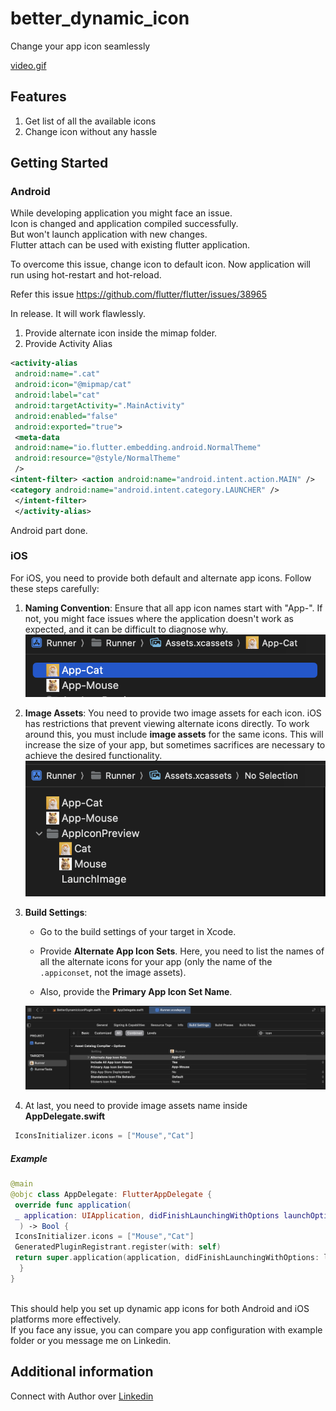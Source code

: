 

# better_dynamic_icon

Change your app icon seamlessly

[video.gif](video.gif)

## Features
1. Get list of all the available icons
2. Change icon without any hassle

## Getting Started

### Android

While developing application you might face an issue.     
Icon is changed and application compiled successfully.     
But won't launch application with new changes.    
Flutter attach can be used with existing flutter application.

To overcome this issue, change icon to default icon. Now application will run using hot-restart 
and hot-reload. 

Refer this issue https://github.com/flutter/flutter/issues/38965

In release. It will work flawlessly.
1. Provide alternate icon inside the mimap folder.
2. Provide Activity Alias

```xml 
<activity-alias    
 android:name=".cat"    
 android:icon="@mipmap/cat"    
 android:label="cat"    
 android:targetActivity=".MainActivity"    
 android:enabled="false"    
 android:exported="true">    
 <meta-data    
 android:name="io.flutter.embedding.android.NormalTheme"    
 android:resource="@style/NormalTheme"    
 />    
<intent-filter> <action android:name="android.intent.action.MAIN" />    
<category android:name="android.intent.category.LAUNCHER" />    
 </intent-filter> 
 </activity-alias> 
 ```   
Android part done.

### iOS

For iOS, you need to provide both default and alternate app icons. Follow these steps carefully:

1.  **Naming Convention**: Ensure that all app icon names start with "App-". If not, you might face issues where the application doesn't work as expected, and it can be difficult to diagnose why.  
    ![appicon.png](appicon.png)
2.  **Image Assets**: You need to provide two image assets for each icon. iOS has restrictions that prevent viewing alternate icons directly. To work around this, you must include  **image assets** for the same icons. This will increase the size of your app, but sometimes sacrifices are necessary to achieve the desired functionality.  
    ![assets.png](assets.png)
3.  **Build Settings**:

    - Go to the build settings of your target in Xcode.

    - Provide  **Alternate App Icon Sets**. Here, you need to list the names of all the alternate icons for your app (only the name of the  `.appiconset`, not the image assets).

    - Also, provide the  **Primary App Icon Set Name**.

    ![target_build_settings.png](target_build_settings.png)
4. At last, you need to provide image assets name inside **AppDelegate.swift**

```swift  
 IconsInitializer.icons = ["Mouse","Cat"]  
```

##### Example

```swift  
@main  
@objc class AppDelegate: FlutterAppDelegate {  
 override func application(  
 _ application: UIApplication, didFinishLaunchingWithOptions launchOptions: [UIApplication.LaunchOptionsKey: Any]?  
  ) -> Bool {  
 IconsInitializer.icons = ["Mouse","Cat"]  
 GeneratedPluginRegistrant.register(with: self)  
 return super.application(application, didFinishLaunchingWithOptions: launchOptions)  
  }  
}  
  
```  
This should help you set up dynamic app icons for both Android and iOS platforms more effectively.  
If you face any issue, you can compare you app configuration with example folder or you message me on Linkedin.

## Additional information

Connect with Author over [Linkedin](https://www.linkedin.com/in/abhishakkrmalviya/)